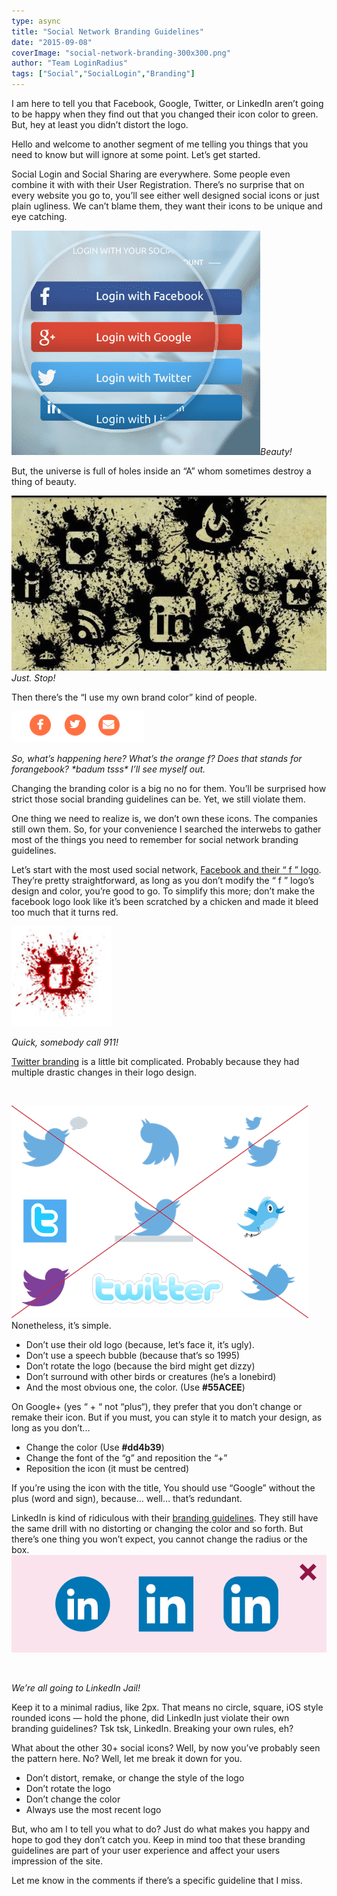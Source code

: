 ```yaml
---
type: async
title: "Social Network Branding Guidelines"
date: "2015-09-08"
coverImage: "social-network-branding-300x300.png"
author: "Team LoginRadius"
tags: ["Social","SocialLogin","Branding"]
---
```


I am here to tell you that Facebook, Google, Twitter, or LinkedIn aren’t going to be happy when they find out that you changed their icon color to green. But, hey at least you didn’t distort the logo.

Hello and welcome to another segment of me telling you things that you need to know but will ignore at some point. Let’s get started.

Social Login and Social Sharing are everywhere. Some people even combine it with with their User Registration. There’s no surprise that on every website you go to, you’ll see either well designed social icons or just plain ugliness. We can’t blame them, they want their icons to be unique and eye catching.

![1](1.png)_Beauty!_

But, the universe is full of holes inside an “A” whom sometimes destroy a thing of beauty.

![2](2.jpg)_Just. Stop!_

Then there’s the “I use my own brand color” kind of people.

![3](3.png)

_So, what’s happening here? What’s the orange f? Does that stands for forangebook? \*badum tsss\* I’ll see myself out._

Changing the branding color is a big no no for them. You’ll be surprised how strict those social branding guidelines can be. Yet, we still violate them.

One thing we need to realize is, we don’t own these icons. The companies still own them. So, for your convenience I searched the interwebs to gather most of the things you need to remember for social network branding guidelines.

Let’s start with the most used social network, [Facebook and their “ f ” logo](https://en.facebookbrand.com/guidelines/brand). They’re pretty straightforward, as long as you don’t modify the “ f ” logo’s design and color, you’re good to go. To simplify this more; don’t make the facebook logo look like it’s been scratched by a chicken and made it bleed too much that it turns red.

![4](4.png)

_Quick, somebody call 911!_

[Twitter branding](https://about.twitter.com/press/twitter-brand-policy) is a little bit complicated. Probably because they had multiple drastic changes in their logo design.

 

 ![5](5.png) Nonetheless, it’s simple.

- Don’t use their old logo (because, let’s face it, it’s ugly).
- Don’t use a speech bubble (because that’s so 1995)
- Don’t rotate the logo (because the bird might get dizzy)
- Don’t surround with other birds or creatures (he’s a lonebird)
- And the most obvious one, the color. (Use **#55ACEE**)

On Google+ (yes “ + “ not “plus“), they prefer that you don’t change or remake their icon. But if you must, you can style it to match your design, as long as you don’t...

- Change the color (Use **#dd4b39**)
- Change the font of the “g” and reposition the “+”
- Reposition the icon (it must be centred)

If you’re using the icon with the title, You should use “Google” without the plus (word and sign), because… well… that’s redundant.

LinkedIn is kind of ridiculous with their [branding guidelines](https://brand.linkedin.com/en-us). They still have the same drill with no distorting or changing the color and so forth. But there’s one thing you won’t expect, you cannot change the radius or the box. ![6](6.png) 

 

_We’re all going to LinkedIn Jail!_

Keep it to a minimal radius, like 2px. That means no circle, square, iOS style rounded icons — hold the phone, did LinkedIn just violate their own branding guidelines? Tsk tsk, LinkedIn. Breaking your own rules, eh?

What about the other 30+ social icons? Well, by now you’ve probably seen the pattern here. No? Well, let me break it down for you.

- Don’t distort, remake, or change the style of the logo
- Don’t rotate the logo
- Don’t change the color
- Always use the most recent logo

But, who am I to tell you what to do? Just do what makes you happy and hope to god they don’t catch you. Keep in mind too that these branding guidelines are part of your user experience and affect your users impression of the site.

Let me know in the comments if there’s a specific guideline that I miss.
